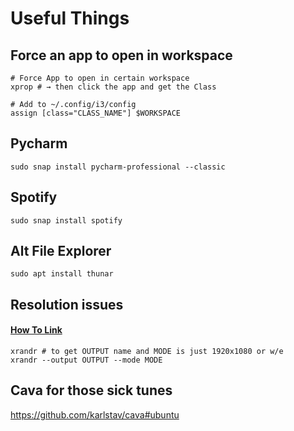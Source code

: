 # Useful Things

## Force an app to open in workspace
    # Force App to open in certain workspace
    xprop # → then click the app and get the Class

    # Add to ~/.config/i3/config
    assign [class="CLASS_NAME"] $WORKSPACE


## Pycharm
    sudo snap install pycharm-professional --classic

## Spotify
    sudo snap install spotify

## Alt File Explorer
    sudo apt install thunar


## Resolution issues
#### [How To Link](https://superuser.com/questions/1111788/i3-how-to-save-background-and-screen-resolution)

    xrandr # to get OUTPUT name and MODE is just 1920x1080 or w/e
    xrandr --output OUTPUT --mode MODE


## Cava for those sick tunes
https://github.com/karlstav/cava#ubuntu